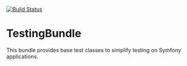 [![Build Status](https://travis-ci.org/kevinarcher/TestingBundle.png?branch=master)](https://travis-ci.org/kevinarcher/TestingBundle)

TestingBundle
=============

This bundle provides base test classes to simplify testing on Symfony applications.
